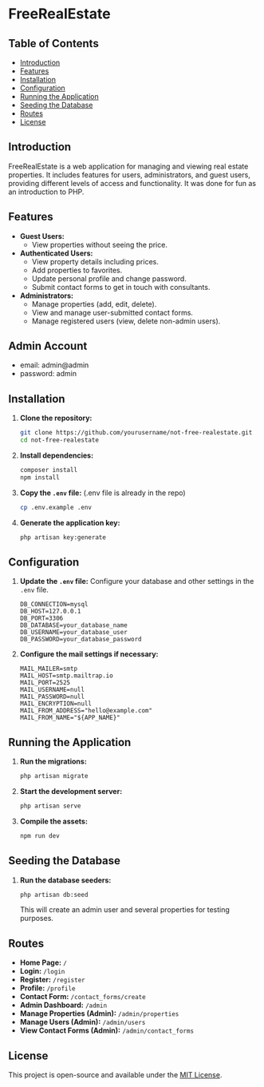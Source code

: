 # FreeRealEstate

## Table of Contents

- [Introduction](#introduction)
- [Features](#features)
- [Installation](#installation)
- [Configuration](#configuration)
- [Running the Application](#running-the-application)
- [Seeding the Database](#seeding-the-database)
- [Routes](#routes)
- [License](#license)

## Introduction

FreeRealEstate is a web application for managing and viewing real estate properties. It includes features for users, administrators, and guest users, providing different levels of access and functionality. It was done for fun as an introduction to PHP.

## Features

- **Guest Users:**
  - View properties without seeing the price.
- **Authenticated Users:**
  - View property details including prices.
  - Add properties to favorites.
  - Update personal profile and change password.
  - Submit contact forms to get in touch with consultants.
- **Administrators:**
  - Manage properties (add, edit, delete).
  - View and manage user-submitted contact forms.
  - Manage registered users (view, delete non-admin users).
 
## Admin Account
 - email: admin@admin
 - password: admin

## Installation

1. **Clone the repository:**
   ```bash
   git clone https://github.com/yourusername/not-free-realestate.git
   cd not-free-realestate
   ```

2. **Install dependencies:**
   ```bash
   composer install
   npm install
   ```

3. **Copy the `.env` file:** (.env file is already in the repo)
   ```bash
   cp .env.example .env
   ```

4. **Generate the application key:**
   ```bash
   php artisan key:generate
   ```

## Configuration

1. **Update the `.env` file:**
   Configure your database and other settings in the `.env` file.
   ```env
   DB_CONNECTION=mysql
   DB_HOST=127.0.0.1
   DB_PORT=3306
   DB_DATABASE=your_database_name
   DB_USERNAME=your_database_user
   DB_PASSWORD=your_database_password
   ```

2. **Configure the mail settings if necessary:**
   ```env
   MAIL_MAILER=smtp
   MAIL_HOST=smtp.mailtrap.io
   MAIL_PORT=2525
   MAIL_USERNAME=null
   MAIL_PASSWORD=null
   MAIL_ENCRYPTION=null
   MAIL_FROM_ADDRESS="hello@example.com"
   MAIL_FROM_NAME="${APP_NAME}"
   ```

## Running the Application

1. **Run the migrations:**
   ```bash
   php artisan migrate
   ```

2. **Start the development server:**
   ```bash
   php artisan serve
   ```

3. **Compile the assets:**
   ```bash
   npm run dev
   ```

## Seeding the Database

1. **Run the database seeders:**
   ```bash
   php artisan db:seed
   ```

   This will create an admin user and several properties for testing purposes.

## Routes

- **Home Page:** `/`
- **Login:** `/login`
- **Register:** `/register`
- **Profile:** `/profile`
- **Contact Form:** `/contact_forms/create`
- **Admin Dashboard:** `/admin`
- **Manage Properties (Admin):** `/admin/properties`
- **Manage Users (Admin):** `/admin/users`
- **View Contact Forms (Admin):** `/admin/contact_forms`

## License

This project is open-source and available under the [MIT License](LICENSE).
